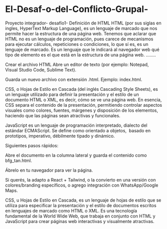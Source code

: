 # El-Desaf-o-del-Conflicto-Grupal-
Proyecto integrador- desafío1-
Definición de HTML
HTML (por sus siglas en ingles, HyperText Markup Language), es un lenguaje de marcado que nos permite hacer la estructura de una página web. Tenemos que aclarar que HTML no es un lenguaje de programación, pues carece de mecanismos para ejecutar cálculos, repeticiones o condiciones, lo que sí es, es un lenguaje de marcado. Es un lenguaje que le indicará al navegador web qué tipo de elemento es el que está en la estructura de una página web.
........

 Crear el archivo HTML
Abre un editor de texto (por ejemplo: Notepad, Visual Studio Code, Sublime Text).

Guarda un nuevo archivo con extensión .html.
Ejemplo: index.html.


CSS, o Hojas de Estilo en Cascada (del inglés Cascading Style Sheets), es un lenguaje utilizado para definir la presentación y el estilo de un documento HTML o XML, es decir, cómo se ve una página web. En esencia, CSS separa el contenido de la presentación, permitiendo controlar aspectos visuales como colores, fuentes, márgenes y disposición de los elementos, haciendo que las páginas sean atractivas y funcionales. 


JavaScript es un lenguaje de programación interpretado, dialecto del estándar ECMAScript. Se define como orientado a objetos, ​ basado en prototipos, imperativo, débilmente tipado y dinámico.

Siguientes pasos rápidos:

Abre el documento en la columna lateral y guarda el contenido como bfg_tan.html.

Ábrelo en tu navegador para ver la página.

Si querés, la adapto a React + Tailwind, o la convierto en una versión con colores/branding específicos, o agrego integración con WhatsApp/Google Maps.

CSS, u Hojas de Estilo en Cascada, es un lenguaje de hojas de estilo que se utiliza para especificar la presentación y el estilo de documentos escritos en lenguajes de marcado como HTML o XML. Es una tecnología fundamental de la World Wide Web, que trabaja en conjunto con HTML y JavaScript para crear páginas web interactivas y visualmente atractivas.